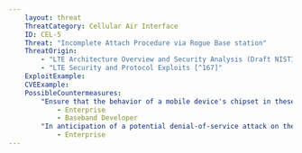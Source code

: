 ```yaml
---
    layout: threat
    ThreatCategory: Cellular Air Interface
    ID: CEL-5
    Threat: "Incomplete Attach Procedure via Rogue Base station"
    ThreatOrigin:
        - "LTE Architecture Overview and Security Analysis (Draft NISTIR 8071) [^166]"
        - "LTE Security and Protocol Exploits [^167]"
    ExploitExample:
    CVEExample:
    PossibleCountermeasures:
        "Ensure that the behavior of a mobile device's chipset in these conditions is understood before relying on cellular communication in critical situations.":
            - Enterprise
            - Baseband Developer
        "In anticipation of a potential denial-of-service attack on the air interface of devices, establish contingency plans for continued operations, such as use of alternative communication channels.":
            - Enterprise
---
```

